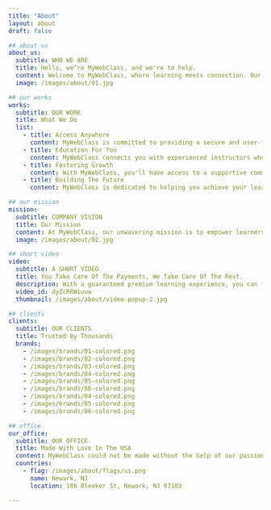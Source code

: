 ```yaml
---
title: "About"
layout: about
draft: false

## about us
about_us:
  subtitle: WHO WE ARE
  title: Hello, we’re MyWebClass, and we're to help.
  content: Welcome to MyWebClass, where learning meets connection. Our exclusive online learning platform offers tailored courses designed to empower you with practical skills, knowledge, and connections to thrive in today's dynamic world. Join our vibrant community of learners and unlock your full potential with MyWebClass.
  image: /images/about/01.jpg

## our works
works:
  subtitle: OUR WORK
  title: What We Do
  list:
    - title: Access Anywhere
      content: MyWebClass is committed to providing a secure and user-friendly learning environment, ensuring that you can learn with confidence and ease, anytime and anywhere.
    - title: Education For You
      content: MyWebClass connects you with experienced instructors who are passionate about their subjects, delivering engaging and interactive lessons that foster deep learning and skill development.
    - title: Fostering Growth
      content: With MyWebClass, you'll have access to a supportive community of fellow learners, allowing you to collaborate, share insights, and build meaningful connections that can enhance your learning journey.
    - title: Building The Future
      content: MyWebClass is dedicated to helping you achieve your learning goals by providing cutting-edge courses that are continuously updated to reflect the latest industry trends, ensuring you stay relevant and ahead of the curve.

## our mission
mission:
  subtitle: COMPANY VISION
  title: Our Mission
  content: At MyWebClass, our unwavering mission is to empower learners with a truly transformative online learning experience. We believe in the power of education to positively impact lives, and we are committed to providing a platform that nurtures growth, fosters connections, and enables success. Our approach is centered on understanding the unique needs and aspirations of our learners, and delivering courses that are tailored to their goals. We are dedicated to creating a supportive, engaging, and inclusive learning environment that enables individuals to unlock their full potential, overcome challenges, and thrive in today's dynamic world. Our ultimate goal is to make a meaningful difference in the lives of our learners, and to inspire a lifelong love for learning that transcends boundaries and transforms lives.
  image: /images/about/02.jpg

## short video
video:
  subtitle: A SHORT VIDEO
  title: You Take Care Of The Payments, We Take Care Of The Rest.
  description: With a guaranteed premium learning experience, you can focus on your growth and training to stay ahead of the curve.
  video_id: dyZcRRWiuuw
  thumbnail: /images/about/video-popup-2.jpg

## clients
clients:
  subtitle: OUR CLIENTS
  title: Trusted By Thousands
  brands:
    - /images/brands/01-colored.png
    - /images/brands/02-colored.png
    - /images/brands/03-colored.png
    - /images/brands/04-colored.png
    - /images/brands/05-colored.png
    - /images/brands/06-colored.png
    - /images/brands/04-colored.png
    - /images/brands/05-colored.png
    - /images/brands/06-colored.png

## office
our_office:
  subtitle: OUR OFFICE
  title: Made With Love In The USA
  content: MyWebClass could not be made without the help of our passionate developers and staff who believe in our mission as much as we do.
  countries:
    - flag: /images/about/flags/us.png
      name: Newark, NJ
      location: 186 Bleeker St, Newark, NJ 07103

---
```


